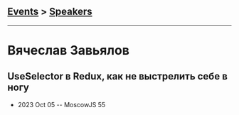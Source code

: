 ## [Events](../README.md) > [Speakers](../speakers.md)
---

# Вячеслав Завьялов

## UseSelector в Redux, как не выстрелить себе в ногу
- 2023 Oct 05 -- MoscowJS 55    
